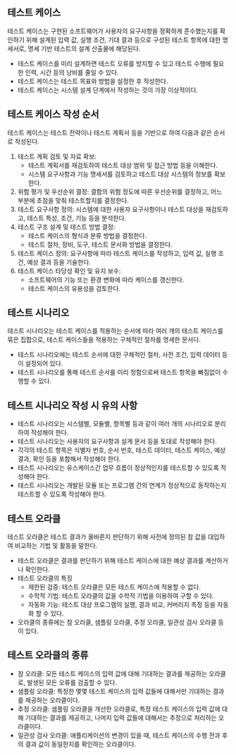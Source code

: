 ## 테스트 케이스

테스트 케이스는 구현된 소프트웨어가 사용자의 요구사항을 정확하게 준수했는지를 확인하기 위해 설계된 입력 값, 실행 조건, 기대 결과 등으로 구성된 테스트 항목에 대한 명세서로, 명세 기반 테스트의 설계 산출물에 해당된다.

- 테스트 케이스를 미리 설계하면 테스트 오류를 방지할 수 있고 테스트 수행에 필요한 인력, 시간 등의 낭비를 줄일 수 있다.
- 테스트 케이스는 테스트 목표와 방법을 설정한 후 작성한다.
- 테스트 케이스는 시스템 설계 단계에서 작성하는 것이 가장 이상적이다.

## 테스트 케이스 작성 순서

테스트 케이스는 테스트 전략이나 테스트 계획서 등을 기반으로 하여 다음과 같은 순서로 작성된다.

1. 테스트 계획 검토 및 자료 확보:
   - 테스트 계획서를 재검토하여 테스트 대상 범위 및 접근 방법 등을 이해한다.
   - 시스템 요구사항과 기능 명세서를 검토하고 테스트 대상 시스템의 정보를 확보한다.
2. 위험 평가 및 우선순위 결정: 결함의 위험 정도에 따른 우선순위를 결정하고, 어느 부분에 초점을 맞춰 테스트할지를 결정한다.
3. 테스트 요구사항 정의: 시스템에 대한 사용자 요구사항이나 테스트 대상을 재검토하고, 테스트 특성, 조건, 기능 등을 분석한다.
4. 테스트 구조 설계 및 테스트 방법 결정:
   - 테스트 케이스의 형식과 분류 방법을 결정한다.
   - 테스트 절차, 장비, 도구, 테스트 문서화 방법을 결정한다.
5. 테스트 케이스 정의: 요구사항에 따라 테스트 케이스를 작성하고, 입력 값, 실행 조건, 예상 결과 등을 기술한다.
6. 테스트 케이스 타당성 확인 및 유지 보수:
   - 소프트웨어의 기능 또는 환경 변화에 따라 케이스를 갱신한다.
   - 테스트 케이스의 유용성을 검토한다.
  
## 테스트 시나리오

테스트 시나리오는 테스트 케이스를 적용하는 순서에 따라 여러 개의 테스트 케이스를 묶은 집합으로, 테스트 케이스들을 적용하는 구체적인 절차를 명세한 문서다.

- 테스트 시나리오에는 테스트 순서에 대한 구체적인 절차, 사전 조건, 입력 데이터 등이 설정되어 있다.
- 테스트 시나리오를 통해 테스트 순서를 미리 정함으로써 테스트 항목을 빠짐없이 수행할 수 있다.

## 테스트 시나리오 작성 시 유의 사항

- 테스트 시나리오는 시스템별, 모듈별, 항목별 등과 같이 여러 개의 시나리오로 분리하여 작성해야 한다.
- 테스트 시나리오는 사용자의 요구사항과 설계 문서 등을 토대로 작성해야 한다.
- 각각의 테스트 항목은 식별자 번호, 순서 번호, 테스트 데이터, 테스트 케이스, 예상 결과, 확인 등을 포함해서 작성해야 한다.
- 테스트 시나리오는 유스케이스간 업무 흐름이 정상적인지를 테스트할 수 있도록 작성해야 한다.
- 테스트 시나리오는 개발된 모듈 또는 프로그램 간의 연계가 정상적으로 동작하는지 테스트할 수 있도록 작성해야 한다.

## 테스트 오라클

테스트 오라클은 테스트 결과가 올바른지 판단하기 위해 사전에 정의된 참 값을 대입하여 비교하는 기법 및 활동을 말한다.

- 테스트 오라클은 결과를 판단하기 위해 테스트 케이스에 대한 예상 결과를 계산하거나 확인한다.
- 테스트 오라클의 특징
  - 제한된 검증: 테스트 오라클은 모든 테스트 케이스에 적용할 수 없다.
  - 수학적 기법: 테스트 오라클의 값을 수학적 기법을 이용하여 구할 수 있다.
  - 자동화 기능: 테스트 대상 프로그램의 실행, 결과 비교, 커버리지 측정 등을 자동화 할 수 있다.
- 오라클의 종류에는 참 오라클, 샘플링 오라클, 추정 오라클, 일관성 검사 오라클 등이 있다.

## 테스트 오라클의 종류

- 참 오라클: 모든 테스트 케이스의 입력 값에 대해 기대하는 결과를 제공하는 오라클로, 발생된 모든 오류를 검출할 수 있다.
- 샘플링 오라클: 특정한 몇몇 테스트 케이스의 입력 값들에 대해서만 기대하는 결과를 제공하는 오라클이다.
- 추정 오라클: 샘플링 오라클을 개선한 오라클로, 특정 테스트 케이스의 입력 값에 대해 기대하는 결과를 제공하고, 나머지 입력 값들에 대해서는 추정으로 처리하는 오라클이다.
- 일관성 검사 오라클: 애플리케이션의 변경이 있을 때, 테스트 케이스의 수행 전과 후의 결과 값이 동일한지를 확인하는 오라클이다.
